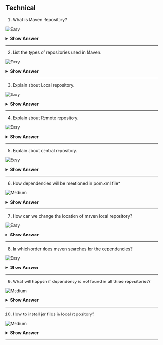 ## Technical

1. What is Maven  Repository?

![Easy](https://github.com/revaturelabs/interviewquestions/blob/dev/ComplexityTags/simple%20(2).svg)

<details> <summary> <b> Show Answer </b> </summary>

<blockquote> 
	
- A Maven Repository is a location, generally on a filesystem (either remote or local), where Maven artifacts are stored and managed.
- In Maven terminology, a repository is a directory where all the project jars, library jar, plugins or any other project specific artifacts are stored and can be used by Maven easily.
	
</blockquote> 

</details>

---

2. List the types of repositories used in Maven.

![Easy](https://github.com/revaturelabs/interviewquestions/blob/dev/ComplexityTags/simple%20(2).svg)

<details> <summary> <b> Show Answer </b> </summary>

<blockquote> 

- Local repository - present in developer's machine.
- Remote repository - hosted on intranet web server to be used by companies in their own primies.
- Central repository - present in Maven community.

</details>
	
</blockquote> 

---

3. Explain about Local repository.

![Easy](https://github.com/revaturelabs/interviewquestions/blob/dev/ComplexityTags/simple%20(2).svg)

<details> <summary> <b> Show Answer </b> </summary>

<blockquote> 

- Maven stores all the project jar files or dependencies, by default the folder name is .m2. Which refers to developer machine. All the materials related to project will be stored in this repository.

</blockquote> 
	
</details>

---

4. Explain about Remote repository.

![Easy](https://github.com/revaturelabs/interviewquestions/blob/dev/ComplexityTags/simple%20(2).svg)

<details> <summary> <b> Show Answer </b> </summary>

<blockquote> 

- Which refers to the repository hosted on intranet web server to be used by companies in their own primies. Used when Maven needs to download the dependencies.
- Remote repository work exactly same way as Maven’s central repository. Whenever an artifact is needed, it is downloaded to developer’s local repository and then it is used.
	
</blockquote> 

</details>

---

5. Explain about central repository.

![Easy](https://github.com/revaturelabs/interviewquestions/blob/dev/ComplexityTags/simple%20(2).svg)

<details> <summary> <b> Show Answer </b> </summary>
	
<blockquote> 

- It was used to downlaod the dependencies, When there is a need and which was not there in local reposirory.  
- It is the default location for maven to download all the project dependency libraries.
	
</blockquote> 

</details>

---

6. How dependencies will be mentioned in pom.xml file?

![Medium](https://github.com/revaturelabs/interviewquestions/blob/dev/ComplexityTags/Medium%20(2).svg)

<details> <summary> <b> Show Answer </b> </summary>
	
```java

	<dependency>
	<groupId>com.baeldung</groupId>
	<artifactId>custom-project</artifactId>
	<version>1.3.2</version>
	<type>pom</type>
	<scope>import</scope>
	</dependency>
```

</details>

--- 

7. How can we change the location of maven local repository?

![Easy](https://github.com/revaturelabs/interviewquestions/blob/dev/ComplexityTags/simple%20(2).svg)

<details> <summary> <b> Show Answer </b> </summary>
	
<blockquote> 

- We can change the location of maven local repository by changing the settings.xml file.

</details>

</blockquote> 

---

8. In which order does maven searches for the dependencies?

![Easy](https://github.com/revaturelabs/interviewquestions/blob/dev/ComplexityTags/simple%20(2).svg)

<details> <summary> <b> Show Answer </b> </summary>
	
<blockquote> 

local repository  ->  central repository -> remote repository

</blockquote> 

</details>

---

9. What will happen if dependency is not found in all three repositories?

![Medium](https://github.com/revaturelabs/interviewquestions/blob/dev/ComplexityTags/Medium%20(2).svg)

<details> <summary> <b> Show Answer </b> </summary>
	
<blockquote> 

- If the dependencies are not found, Maven stops processing and thrwos an error. 
	
</blockquote> 

</details>

---

10. How to install jar files in local repository?

![Medium](https://github.com/revaturelabs/interviewquestions/blob/dev/ComplexityTags/Medium%20(2).svg)

<details> <summary> <b> Show Answer </b> </summary>
	
<blockquote> 

- Jar files will be installed in local repository by using the command <code> mvn install </code>.
- Manually also it can be installed by using the plugin `install-file-Dfile =<file path> `.

</blockquote> 

</details>

---
